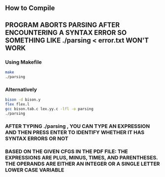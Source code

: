## How to Compile

## PROGRAM ABORTS PARSING AFTER ENCOUNTERING A SYNTAX ERROR SO SOMETHING LIKE ./parsing < error.txt WON'T WORK

### Using Makefile

```bash
make
./parsing
```


### Alternatively

```bash
bison -d bison.y
flex flex.l
gcc bison.tab.c lex.yy.c -lfl -o parsing
./parsing
```

### AFTER TYPING ./parsing , YOU CAN TYPE AN EXPRESSION AND THEN PRESS ENTER TO IDENTIFY WHETHER IT HAS SYNTAX ERRORS OR NOT
### BASED ON THE GIVEN CFGS IN THE PDF FILE: THE EXPRESSIONS ARE PLUS, MINUS, TIMES, AND PARENTHESES. THE OPERANDS ARE EITHER AN INTEGER OR A SINGLE LETTER LOWER CASE VARIABLE
